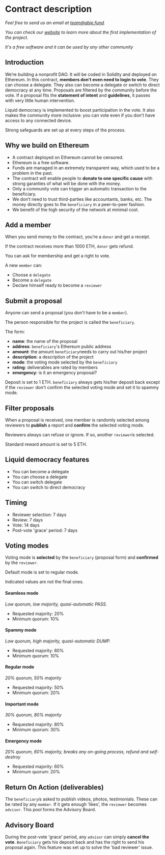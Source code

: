 # Contract description

*Feel free to send us an email at [team@abie.fund](mailto:team@abie.fund).*

*You can check our [website](http://abie.fund) to learn more about the first implementation of the project.*

*It's a free software and it can be used by any other community*

## Introduction

We’re building a nonprofit DAO. It will be coded in Solidity and deployed on Ethereum. In this contract, **members don’t even need to login to vote**. They can choose a delegate. They also can become a delegate or switch to direct democracy at any time. Proposals are filtered by the community before the vote. If a proposal fits the **statement of intent** and **guidelines**, it passes with very little human intervention. 

Liquid democracy is implemented to boost participation in the vote. It also makes the community more inclusive: you can vote even if you don't have access to any connected device.

Strong safeguards are set up at every steps of the process.

## Why we build on Ethereum

* A contract deployed on Ethereum cannot be censored.
* Ethereum is a free software.
* Funds are managed in an extremely transparent way, which used to be a problem in the past.
* The contract will enable people to **donate to one specific cause** with strong garanties of what will be done with the money.
* Only a community vote can trigger an automatic transaction to the beneficiary.
* We don’t need to trust third-parties like accountants, banks, etc. The money directly goes to the `beneficiary` in a peer-to-peer fashion.
* We benefit of the high security of the network at minimal cost.

## Add a member

When you send money to the contract, you’re a `donor` and get a receipt.

If the contract receives more than 1000 ETH, `donor` gets refund.

You can ask for membership and get a right to vote.

A new `member` can:

* Choose a `delegate`
* Become a `delegate`
* Declare himself ready to become a `reviewer`

## Submit a proposal

Anyone can send a proposal (you don't have to be a `member`).

The person responsible for the project is called the `beneficiary`.

The form:

* **name**: the name of the proposal
* **address**: `beneficiary`'s Ethereum public address
* **amount**: the amount `beneficiary`needs to carry out his/her project
* **description**: a description of the project
* **mode**: the voting mode selected by the `beneficiary`
* **rating**: deliverables are rated by members
* **emergency**: is it an emergency proposal?

Deposit is set to 1 ETH. `beneficiary` always gets his/her deposit back except if the `reviewer` don't confirm the selected voting mode and set it to spammy mode. 

## Filter proposals

When a proposal is received, one member is randomly selected among reviewers to **publish** a report and **confirm** the selected voting mode.

Reviewers always can refuse or ignore. If so, another `reviewer`is selected. 

Standard reward amount is set to 5 ETH.

## Liquid democracy features

* You can become a delegate
* You can choose a delegate 
* You can switch delegate
* You can switch to direct democracy

## Timing

* Reviewer selection: 7 days
* Review: 7 days
* Vote: 14 days
* Post-vote 'grace' period: 7 days

## Voting modes

Voting mode is **selected** by the `beneficiary` (proposal form) and **confirmed** by the `reviewer`.

Default mode is set to regular mode.

Indicated values are not the final ones.

#### Seamless mode

*Low quorum, low majority, quasi-automatic PASS.*

* Requested majority: 20%
* Minimum quorum: 10%

#### Spammy mode

*Low quorum, high majority, quasi-automatic DUMP.*

* Requested majority: 80%
* Minimum quorum: 10%

#### Regular mode

*20% quorum, 50% majority*

* Requested majority: 50%
* Minimum quorum: 20%

#### Important mode

*30% quorum, 80% majority*

* Requested majority: 80%
* Minimum quorum: 30%

#### Emergency mode

*20% quorum, 60% majority, breaks any on-going process, refund and self-destroy*

* Requested majority: 60%
* Minimum quorum: 20%

## Return On Action (deliverables)

The `beneficiary`is asked to publish videos, photos, testimonials. These can be rated by any `member`. If it gets enough 'likes', the `reviewer` becomes `advisor`. This pool forms the Advisory Board.

## Advisory Board

During the post-vote 'grace' period, any `advisor` can simply **cancel the vote**. `Beneficiary` gets his deposit back and has the right to send his proposal again. This feature was set up to solve the 'bad reviewer' issue.

